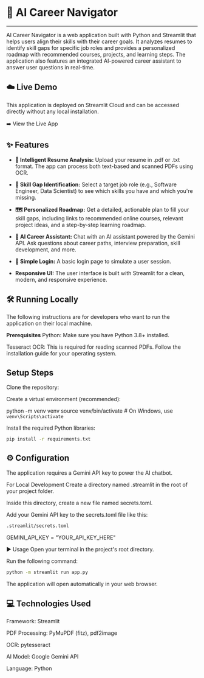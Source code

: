 # 🚀 AI Career Navigator
---
AI Career Navigator is a web application built with Python and Streamlit that helps users align their skills with their career goals. It analyzes resumes to identify skill gaps for specific job roles and provides a personalized roadmap with recommended courses, projects, and learning steps. The application also features an integrated AI-powered career assistant to answer user questions in real-time.

## ☁️ Live Demo
This application is deployed on Streamlit Cloud and can be accessed directly without any local installation.

➡️ View the Live App

## ✨ Features

* **📄 Intelligent Resume Analysis:** Upload your resume in .pdf or .txt format. The app can process both text-based and scanned PDFs using OCR.

* **🎯 Skill Gap Identification:** Select a target job role (e.g., Software Engineer, Data Scientist) to see which skills you have and which you're missing.

* **🗺️ Personalized Roadmap:** Get a detailed, actionable plan to fill your skill gaps, including links to recommended online courses, relevant project ideas, and a step-by-step learning roadmap.

* **🤖 AI Career Assistant:** Chat with an AI assistant powered by the Gemini API. Ask questions about career paths, interview preparation, skill development, and more.

* **🔐 Simple Login:** A basic login page to simulate a user session.

* **Responsive UI:** The user interface is built with Streamlit for a clean, modern, and responsive experience.

## 🛠️ Running Locally
The following instructions are for developers who want to run the application on their local machine.

**Prerequisites**
Python: Make sure you have Python 3.8+ installed.

Tesseract OCR: This is required for reading scanned PDFs. Follow the installation guide for your operating system.

## Setup Steps
Clone the repository:

Create a virtual environment (recommended):

python -m venv venv
source venv/bin/activate  # On Windows, use `venv\Scripts\activate`

Install the required Python libraries:

```bash
pip install -r requirements.txt
```

## ⚙️ Configuration
The application requires a Gemini API key to power the AI chatbot.

For Local Development
Create a directory named .streamlit in the root of your project folder.

Inside this directory, create a new file named secrets.toml.

Add your Gemini API key to the secrets.toml file like this:
```bash
.streamlit/secrets.toml
```
GEMINI_API_KEY = "YOUR_API_KEY_HERE"

▶️ Usage
Open your terminal in the project's root directory.

Run the following command:
```bash
python -m streamlit run app.py
```

The application will open automatically in your web browser.

## 💻 Technologies Used
Framework: Streamlit

PDF Processing: PyMuPDF (fitz), pdf2image

OCR: pytesseract

AI Model: Google Gemini API

Language: Python

